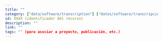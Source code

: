 ```yaml
---
title: ""  
category: ["data/software/transcription"] ["datos/software/transcripción"]
id: XXXX (identificador del recurso)  
description: ""
link: ""
tags: "" (para asociar a proyecto, publicación, etc.)  
---
```

